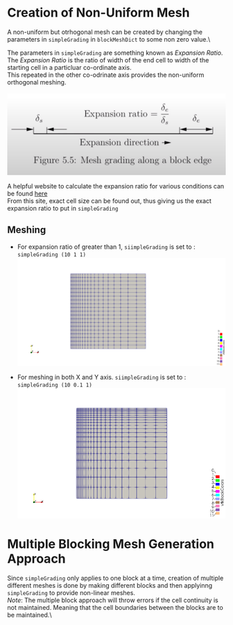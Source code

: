# Creation of Non-Uniform Mesh

A non-uniform but otrhogonal mesh can be created by changing the parameters in `simpleGrading` in `blockMeshDict` to some non zero value.\

The parameters in `simpleGrading` are something known as *Expansion Ratio*. The *Expansion Ratio* is the ratio of width of the end cell to width of the starting cell in a particluar co-ordinate axis.\
This repeated in the other co-odrinate axis provides the non-uniform orthogonal meshing.\
\
![expansion-ration](results/expansion-ratio.png?raw=True)
  
A helpful website to calculate the expansion ratio for various conditions can be found [here](https://openfoamwiki.net/index.php/Scripts/blockMesh_grading_calculation)\
From this site, exact cell size can be found out, thus giving us the exact expansion ratio to put in `simpleGrading`

## Meshing 

* For expansion ratio of greater than 1,  `siimpleGrading` is set to :  `simpleGrading (10 1 1)` ![exp-10](results/exp-10.png)

* For meshing in both X and Y axis. `siimpleGrading` is set to :  `simpleGrading (10 0.1 1)` ![exp-10](results/exp-10-01.png)

  
# Multiple Blocking Mesh Generation Approach
Since `simpleGrading` only applies to one block at a time, creation of multiple different meshes is done by making different blocks and then applyinng `simpleGrading` to provide non-linear meshes.\
*Note*: The multiple block approach will throw errors if the cell continuity is not maintained. Meaning that the cell boundaries between the blocks are to be maintained.\
  
  







